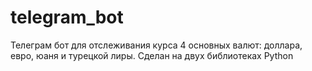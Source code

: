 # telegram_bot
Телеграм бот для отслеживания курса 4 основных валют: доллара, евро, юаня и турецкой лиры.
Сделан на двух библиотеках Python

